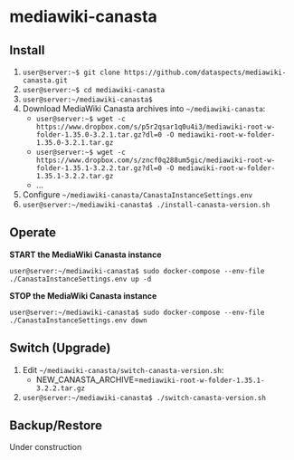 # mediawiki-canasta
## Install

1. `user@server:~$ git clone https://github.com/dataspects/mediawiki-canasta.git`
2. `user@server:~$ cd mediawiki-canasta`
3. `user@server:~/mediawiki-canasta$`
4. Download MediaWiki Canasta archives into `~/mediawiki-canasta`:
    * `user@server:~$ wget -c https://www.dropbox.com/s/p5r2qsar1q0u4i3/mediawiki-root-w-folder-1.35.0-3.2.1.tar.gz?dl=0 -O mediawiki-root-w-folder-1.35.0-3.2.1.tar.gz`
    * `user@server:~$ wget -c https://www.dropbox.com/s/zncf0q288um5gic/mediawiki-root-w-folder-1.35.1-3.2.2.tar.gz?dl=0 -O mediawiki-root-w-folder-1.35.1-3.2.2.tar.gz`
    * ...
5. Configure `~/mediawiki-canasta/CanastaInstanceSettings.env`
6. `user@server:~/mediawiki-canasta$ ./install-canasta-version.sh`

## Operate

**START the MediaWiki Canasta instance**

`user@server:~/mediawiki-canasta$ sudo docker-compose --env-file ./CanastaInstanceSettings.env up -d`

**STOP the MediaWiki Canasta instance**

`user@server:~/mediawiki-canasta$ sudo docker-compose --env-file ./CanastaInstanceSettings.env down`

## Switch (Upgrade)

1. Edit `~/mediawiki-canasta/switch-canasta-version.sh`:
    * NEW_CANASTA_ARCHIVE=`mediawiki-root-w-folder-1.35.1-3.2.2.tar.gz`
2. `user@server:~/mediawiki-canasta$ ./switch-canasta-version.sh`

## Backup/Restore

Under construction
